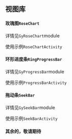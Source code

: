 ## 视图库

#### 玫瑰图`RoseChart`

详情见`GyRoseChart`module

使用示例`RoseChartActivity`

#### 环形进度条`RingProgressBar`

详情见`GyProgressBar`module

使用示例`ProgressBarActivity`

#### 拖动条`SeekBar`

详情见`GySeekBar`module

使用示例`SeekBarActivity`

#### 其余的，敬请期待

